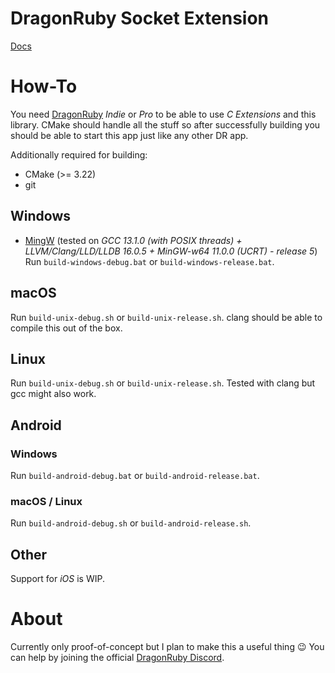 # DragonRuby Socket Extension
[Docs](https://lyniat.github.io/dr-socket/)

# How-To
You need [DragonRuby](https://dragonruby.org/toolkit/game) *Indie* or *Pro* to be able to use *C Extensions* and this library.
CMake should handle all the stuff so after successfully building you should be able to start this app just like any other DR app.

Additionally required for building:
- CMake (>= 3.22)
- git

## Windows
- [MingW](https://winlibs.com) (tested on *GCC 13.1.0 (with POSIX threads) + LLVM/Clang/LLD/LLDB 16.0.5 + MinGW-w64 11.0.0 (UCRT) - release 5*)
Run ``build-windows-debug.bat`` or ``build-windows-release.bat``.

## macOS
Run ``build-unix-debug.sh`` or ``build-unix-release.sh``.
clang should be able to compile this out of the box.

## Linux
Run ``build-unix-debug.sh`` or ``build-unix-release.sh``.
Tested with clang but gcc might also work.

## Android
### Windows
Run ``build-android-debug.bat`` or ``build-android-release.bat``.

### macOS / Linux
Run ``build-android-debug.sh`` or ``build-android-release.sh``.

## Other
Support for *iOS* is WIP.

# About
Currently only proof-of-concept but I plan to make this a useful thing 😉
You can help by joining the official [DragonRuby Discord](https://dragonruby.org/toolkit/game/chat).
